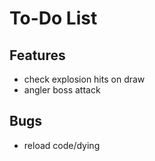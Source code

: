 # To-Do List

## Features

- check explosion hits on draw
- angler boss attack

## Bugs

- reload code/dying
